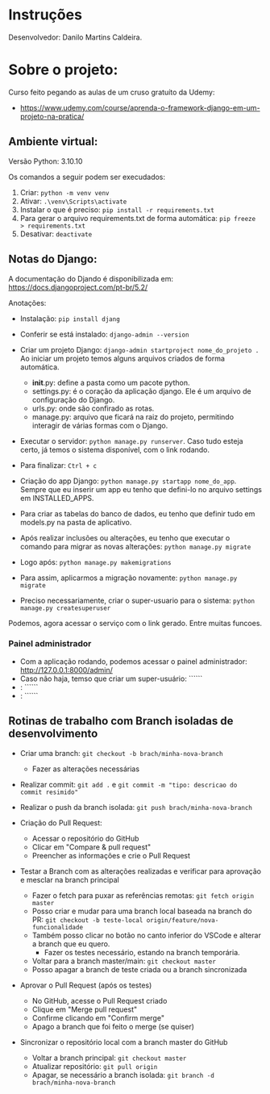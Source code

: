 # Instruções
Desenvolvedor: Danilo Martins Caldeira.

# Sobre o projeto:
Curso feito pegando as aulas de um cruso gratuíto da Udemy:
- https://www.udemy.com/course/aprenda-o-framework-django-em-um-projeto-na-pratica/

## Ambiente virtual: 
Versão Python: 3.10.10

Os comandos a seguir podem ser execudados:
1. Criar: ```python -m venv venv```
2. Ativar: ```.\venv\Scripts\activate```
3. Instalar o que é preciso: ```pip install -r requirements.txt```
4. Para gerar o arquivo requirements.txt de forma automática: ```pip freeze > requirements.txt```
1. Desativar: ```deactivate```

## Notas do Django:
A documentação do Djando é disponibilizada em: https://docs.djangoproject.com/pt-br/5.2/

Anotações:

- Instalação: ```pip install djang```
- Conferir se está instalado: ```django-admin --version```
- Criar um projeto Django: ```django-admin startproject nome_do_projeto .```
  Ao iniciar um projeto temos alguns arquivos criados de forma automática. 
    - __init__.py: define a pasta como um pacote python.
    - settings.py: é o coração da aplicação django. Ele é um arquivo de configuração do Django. 
    - urls.py: onde são confirado as rotas. 
    - manage.py: arquivo que ficará na raiz do projeto, permitindo interagir de várias formas com o Django. 

- Executar o servidor: ```python manage.py runserver```. Caso tudo esteja certo, já temos o sistema disponível, com o link rodando. 
- Para finalizar: ```Ctrl + c```
- Criação do app Django: ```python manage.py startapp nome_do_app```. Sempre que eu inserir um app eu tenho que defini-lo no arquivo settings em INSTALLED_APPS. 
- Para criar as tabelas do banco de dados, eu tenho que definir tudo em models.py na pasta de aplicativo.
- Após realizar inclusões ou alterações, eu tenho que executar o comando para migrar as novas alterações: ```python manage.py migrate```
- Logo após: ```python manage.py makemigrations```
- Para assim, aplicarmos a migração novamente: ```python manage.py migrate``` 
- Preciso necessariamente, criar o super-usuario para o sistema: ```python manage.py createsuperuser```

Podemos, agora acessar o serviço com o link gerado. Entre muitas funcoes. 

### Painel administrador
- Com a aplicação rodando, podemos acessar o painel administrador: http://127.0.0.1:8000/admin/
- Caso não haja, temso que criar um super-usuário: ``````
- : ``````
- : ``````

## Rotinas de trabalho com Branch isoladas de desenvolvimento
- Criar uma branch: ```git checkout -b brach/minha-nova-branch```
    - Fazer as alterações necessárias

- Realizar commit: ```git add .``` e ```git commit -m "tipo: descricao do commit resimido"```
- Realizar o push da branch isolada: ```git push brach/minha-nova-branch```

- Criação do Pull Request:
  - Acessar o repositório do GitHub
  - Clicar em "Compare & pull request"
  - Preencher as informações e crie o Pull Request

- Testar a Branch com as alterações realizadas e verificar para aprovação e mesclar na branch principal
  - Fazer o fetch para puxar as referências remotas: ```git fetch origin master```
  - Posso criar e mudar para uma branch local baseada na branch do PR: ```git checkout -b teste-local origin/feature/nova-funcionalidade```
  - Também posso clicar no botão no canto inferior do VSCode e alterar a branch que eu quero. 
    - Fazer os testes necessário, estando na branch temporária.
  - Voltar para a branch master/main: ```git checkout master```
  - Posso apagar a branch de teste criada ou a branch sincronizada

- Aprovar o Pull Request (após os testes)
    - No GitHub, acesse o Pull Request criado
    - Clique em "Merge pull request"
    - Confirme clicando em "Confirm merge"
    - Apago a branch que foi feito o merge (se quiser)

- Sincronizar o repositório local com a branch master do GitHub
    - Voltar a branch principal: ```git checkout master```
    - Atualizar repositório: ```git pull origin```
    - Apagar, se necessário a branch isolada: ```git branch -d  brach/minha-nova-branch```